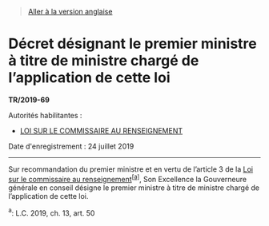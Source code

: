 > [Aller à la version anglaise](/en/Regulations/Statutory%20Instruments/2019/69.md)

# Décret désignant le premier ministre à titre de ministre chargé de l’application de cette loi

**TR/2019-69**

Autorités habilitantes : 
- [LOI SUR LE COMMISSAIRE AU RENSEIGNEMENT](/fr/Lois/Lois%20du%20Canada/2019/ch.%2013,%20art.%2050.md)

Date d'enregistrement : 24 juillet 2019

----------

Sur recommandation du premier ministre et en vertu de l’article 3 de la [Loi sur le commissaire au renseignement](/fr/Lois/Lois%20du%20Canada/2019/ch.%2013,%20art.%2050.md)<sup><a href='#nbp_81000-3-1792_hq_23375'>[a]</a></sup>, Son Excellence la Gouverneure générale en conseil désigne le premier ministre à titre de ministre chargé de l’application de cette loi.

<a name='nbp_81000-3-1792_hq_23375'><sup>a</sup></a>: L.C. 2019, ch. 13, art. 50<br />


